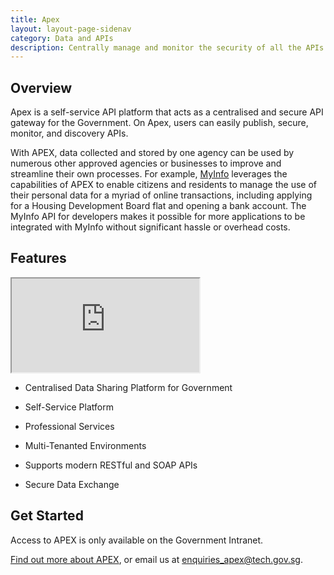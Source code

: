 ```yaml
---
title: Apex
layout: layout-page-sidenav
category: Data and APIs
description: Centrally manage and monitor the security of all the APIs used across agencies
---
```


## Overview

Apex is a self-service API platform that acts as a centralised and secure API gateway for the Government. On Apex, users can easily publish, secure, monitor, and discovery APIs.

With APEX, data collected and stored by one agency can be used by numerous other approved agencies or businesses to improve and streamline their own processes. For example, [MyInfo](/technologies/digital-identity/national-digital-identity) leverages the capabilities of APEX to enable citizens and residents to manage the use of their personal data for a myriad of online transactions, including applying for a Housing Development Board flat and opening a bank account. The MyInfo API for developers makes it possible for more applications to be integrated with MyInfo without significant hassle or overhead costs.

## Features

<iframe src="https://www.youtube.com/embed/A_moVt-r4OA?showinfo=0"></iframe>

- Centralised Data Sharing Platform for Government

- Self-Service Platform

- Professional Services

- Multi-Tenanted Environments

- Supports modern RESTful and SOAP APIs

- Secure Data Exchange

## Get Started

Access to APEX is only available on the Government Intranet.

[Find out more about APEX](https://www.tech.gov.sg/media/technews/getting-to-know-nectar-and-apex), or email us at enquiries_apex@tech.gov.sg.
